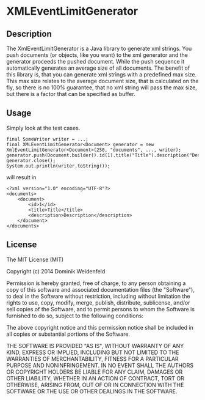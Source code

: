 # XMLEventLimitGenerator

## Description
The XmlEventLimitGenerator is a Java library to generate xml strings. You push documents (or objects, like you want) to
the xml generator and the generator proceeds the pushed document. While the push sequence it automatically generates an
average size of all documents. The benefit of this library is, that you can generate xml strings with a predefined max
size. This max size relates to the average document size, that is calculated on the fly, so there is no 100% guarantee,
that no xml string will pass the max size, but there is a factor that can be specified as buffer.

## Usage
Simply look at the test cases.

    final SomeWriter writer = ...;
    final XMLEventLimitGenerator<Document> generator = new XmlEventLimitGenerator<Document>(250, "documents", ..., writer);
    generator.push(Document.builder().id(1).title("Title").description("Description").build());
    generator.close();
    System.out.println(writer.toString());

will result in

    <?xml version="1.0" encoding="UTF-8"?>
    <documents>
        <document>
            <id>1</id>
            <title>Title</title>
            <description>Description</description>
        </document>
    </documents>

## License
The MIT License (MIT)

Copyright (c) 2014 Dominik Weidenfeld

Permission is hereby granted, free of charge, to any person obtaining a copy
of this software and associated documentation files (the "Software"), to deal
in the Software without restriction, including without limitation the rights
to use, copy, modify, merge, publish, distribute, sublicense, and/or sell
copies of the Software, and to permit persons to whom the Software is
furnished to do so, subject to the following conditions:

The above copyright notice and this permission notice shall be included in all
copies or substantial portions of the Software.

THE SOFTWARE IS PROVIDED "AS IS", WITHOUT WARRANTY OF ANY KIND, EXPRESS OR
IMPLIED, INCLUDING BUT NOT LIMITED TO THE WARRANTIES OF MERCHANTABILITY,
FITNESS FOR A PARTICULAR PURPOSE AND NONINFRINGEMENT. IN NO EVENT SHALL THE
AUTHORS OR COPYRIGHT HOLDERS BE LIABLE FOR ANY CLAIM, DAMAGES OR OTHER
LIABILITY, WHETHER IN AN ACTION OF CONTRACT, TORT OR OTHERWISE, ARISING FROM,
OUT OF OR IN CONNECTION WITH THE SOFTWARE OR THE USE OR OTHER DEALINGS IN THE
SOFTWARE.
